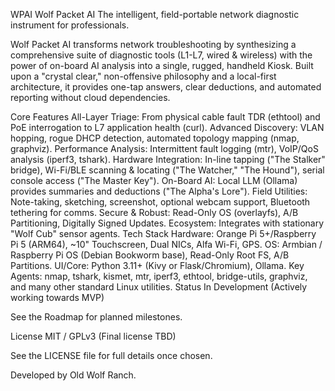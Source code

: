 WPAI
Wolf Packet AI
The intelligent, field-portable network diagnostic instrument for professionals.

Wolf Packet AI transforms network troubleshooting by synthesizing a comprehensive suite of diagnostic tools (L1-L7, wired & wireless) with the power of on-board AI analysis into a single, rugged, handheld Kiosk. Built upon a "crystal clear," non-offensive philosophy and a local-first architecture, it provides one-tap answers, clear deductions, and automated reporting without cloud dependencies.

Core Features
All-Layer Triage: From physical cable fault TDR (ethtool) and PoE interrogation to L7 application health (curl).
Advanced Discovery: VLAN hopping, rogue DHCP detection, automated topology mapping (nmap, graphviz).
Performance Analysis: Intermittent fault logging (mtr), VoIP/QoS analysis (iperf3, tshark).
Hardware Integration: In-line tapping ("The Stalker" bridge), Wi-Fi/BLE scanning & locating ("The Watcher," "The Hound"), serial console access ("The Master Key").
On-Board AI: Local LLM (Ollama) provides summaries and deductions ("The Alpha's Lore").
Field Utilities: Note-taking, sketching, screenshot, optional webcam support, Bluetooth tethering for comms.
Secure & Robust: Read-Only OS (overlayfs), A/B Partitioning, Digitally Signed Updates.
Ecosystem: Integrates with stationary "Wolf Cub" sensor agents.
Tech Stack
Hardware: Orange Pi 5+/Raspberry Pi 5 (ARM64), ~10" Touchscreen, Dual NICs, Alfa Wi-Fi, GPS.
OS: Armbian / Raspberry Pi OS (Debian Bookworm base), Read-Only Root FS, A/B Partitions.
UI/Core: Python 3.11+ (Kivy or Flask/Chromium), Ollama.
Key Agents: nmap, tshark, kismet, mtr, iperf3, ethtool, bridge-utils, graphviz, and many other standard Linux utilities.
Status
In Development (Actively working towards MVP)

See the Roadmap for planned milestones.

License
MIT / GPLv3 (Final license TBD)

See the LICENSE file for full details once chosen.

Developed by Old Wolf Ranch.
